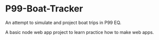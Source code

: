# P99-Boat-Tracker
An attempt to simulate and project boat trips in P99 EQ.

A basic node web app project to learn practice how to make web apps.
